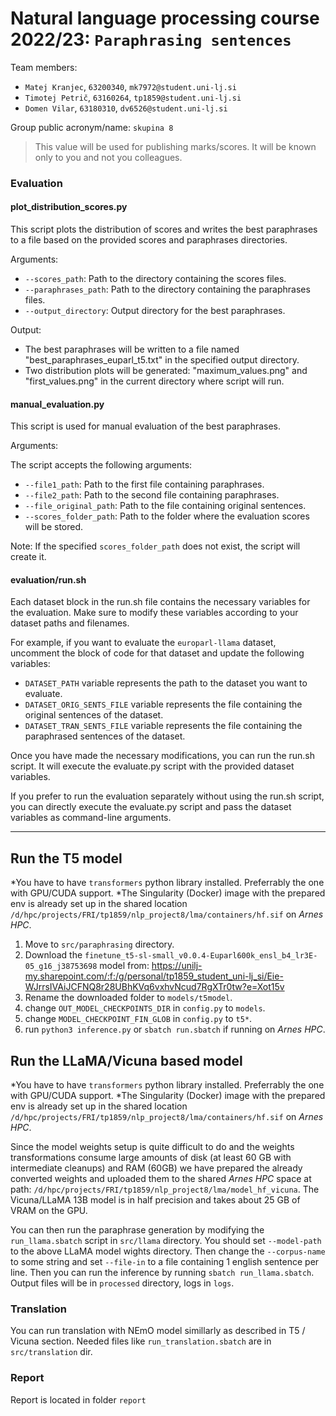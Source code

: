 # Natural language processing course 2022/23: `Paraphrasing sentences`

Team members:

- `Matej Kranjec`, `63200340`, `mk7972@student.uni-lj.si`
- `Timotej Petrič`, `63160264`, `tp1859@student.uni-lj.si`
- `Domen Vilar`, `63180310`, `dv6526@student.uni-lj.si`

Group public acronym/name: `skupina 8`

> This value will be used for publishing marks/scores. It will be known only to you and not you colleagues.

### Evaluation

#### plot_distribution_scores.py

This script plots the distribution of scores and writes the best paraphrases to a file based on the provided scores and paraphrases directories.

Arguments:

- `--scores_path`: Path to the directory containing the scores files.
- `--paraphrases_path`: Path to the directory containing the paraphrases files.
- `--output_directory`: Output directory for the best paraphrases.

<!-- The script can be run on an HPC system using the following command:

~~~
srun -n1 -N1 -c8 -G1 --mem=32G --time=1-00:00 --preserve-env --pty --partition=gpu singularity exec --nv /d/hpc/projects/FRI/tp1859/nlp_project8/lma/containers/hf.sif python3 plot_distribution_scores.py --scores_path <scores_directory> --paraphrases_path <paraphrases_directory> --output_directory <output_directory>
~~~

-->

Output:

- The best paraphrases will be written to a file named "best_paraphrases_euparl_t5.txt" in the specified output directory.
- Two distribution plots will be generated: "maximum_values.png" and "first_values.png" in the current directory where script will run.

#### manual_evaluation.py

This script is used for manual evaluation of the best paraphrases.

Arguments:

The script accepts the following arguments:

- `--file1_path`: Path to the first file containing paraphrases.
- `--file2_path`: Path to the second file containing paraphrases.
- `--file_original_path`: Path to the file containing original sentences.
- `--scores_folder_path`: Path to the folder where the evaluation scores will be stored.

Note: If the specified `scores_folder_path` does not exist, the script will create it.

#### evaluation/run.sh

Each dataset block in the run.sh file contains the necessary variables for the evaluation. Make sure to modify these variables according to your dataset paths and filenames.

For example, if you want to evaluate the `europarl-llama` dataset, uncomment the block of code for that dataset and update the following variables:

- `DATASET_PATH` variable represents the path to the dataset you want to evaluate.
- `DATASET_ORIG_SENTS_FILE` variable represents the file containing the original sentences of the dataset.
- `DATASET_TRAN_SENTS_FILE` variable represents the file containing the paraphrased sentences of the dataset.

Once you have made the necessary modifications, you can run the run.sh script. It will execute the evaluate.py script with the provided dataset variables.

If you prefer to run the evaluation separately without using the run.sh script, you can directly execute the evaluate.py script and pass the dataset variables as command-line arguments.


------

## Run the T5 model

\*You have to have `transformers` python library installed. Preferrably the one with GPU/CUDA support.
\*The Singularity (Docker) image with the prepared env is already set up in the shared location `/d/hpc/projects/FRI/tp1859/nlp_project8/lma/containers/hf.sif` on _Arnes HPC_.

1. Move to `src/paraphrasing` directory.
1. Download the `finetune_t5-sl-small_v0.0.4-Euparl600k_ensl_b4_lr3E-05_g16_j38753698` model from: 
https://unilj-my.sharepoint.com/:f:/g/personal/tp1859_student_uni-lj_si/Eie-WJrrsIVAiJCFNQ8r28UBhKVq6vxhvNcud7RgXTr0tw?e=Xot15v
2. Rename the downloaded folder to `models/t5model`.
3. change `OUT_MODEL_CHECKPOINTS_DIR` in `config.py` to `models`.
4. change `MODEL_CHECKPOINT_FIN_GLOB` in `config.py` to `t5*`.
5. run `python3 inference.py` or `sbatch run.sbatch` if running on _Arnes HPC_.

## Run the LLaMA/Vicuna based model

\*You have to have `transformers` python library installed. Preferrably the one with GPU/CUDA support.
\*The Singularity (Docker) image with the prepared env is already set up in the shared location `/d/hpc/projects/FRI/tp1859/nlp_project8/lma/containers/hf.sif` on _Arnes HPC_.

Since the model weights setup is quite difficult to do and the weights transformations consume large amounts of disk (at least 60 GB with intermediate cleanups) and RAM (60GB) we have prepared the already converted weights and uploaded them to the shared _Arnes HPC_ space at path: `/d/hpc/projects/FRI/tp1859/nlp_project8/lma/model_hf_vicuna`. The Vicuna/LLaMA 13B model is in half precision and takes about 25 GB of VRAM on the GPU.

You can then run the paraphrase generation by modifying the `run_llama.sbatch` script in `src/llama` directory. You should set `--model-path` to the above LLaMA model wights directory.
Then change the `--corpus-name` to some string and set `--file-in` to a file containing 1 english sentence per line. Then you can run the inference by running `sbatch run_llama.sbatch`. Output files will be in `processed` directory, logs in `logs`.

### Translation

You can run translation with NEmO model simillarly as described in T5 / Vicuna section. Needed files like `run_translation.sbatch` are in `src/translation` dir.


### Report

Report is located in folder `report`
